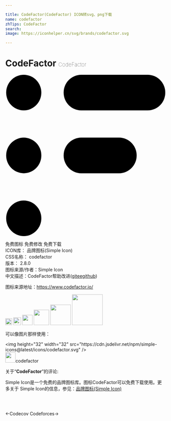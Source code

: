 ```yaml
---

title: CodeFactor(CodeFactor) ICON转svg、png下载
name: codefactor
zhTips: CodeFactor
search: 
image: https://iconhelper.cn/svg/brands/codefactor.svg

---
```


# CodeFactor  <small style="font-size: 60%;font-weight: 100">CodeFactor</small>

<div id="svg" class="svg-wrap">
<svg role="img" viewBox="0 0 24 24" xmlns="http://www.w3.org/2000/svg"><title>CodeFactor icon</title><path d="M5.37 2.65A2.64 2.64 0 0 1 2.75 5.3 2.64 2.64 0 0 1 .12 2.65 2.64 2.64 0 0 1 2.75 0a2.64 2.64 0 0 1 2.62 2.65zm0 9.35a2.64 2.64 0 0 1-2.62 2.65A2.64 2.64 0 0 1 .12 12a2.64 2.64 0 0 1 2.63-2.65A2.64 2.64 0 0 1 5.37 12zm0 9.35A2.64 2.64 0 0 1 2.75 24a2.64 2.64 0 0 1-2.63-2.65 2.64 2.64 0 0 1 2.63-2.65 2.64 2.64 0 0 1 2.62 2.65zM11.31 0A2.64 2.64 0 0 0 8.7 2.65 2.64 2.64 0 0 0 11.3 5.3h9.94a2.64 2.64 0 0 0 2.63-2.65A2.64 2.64 0 0 0 21.25 0h-9.94zM8.7 12a2.64 2.64 0 0 1 2.62-2.65H17A2.64 2.64 0 0 1 19.6 12 2.64 2.64 0 0 1 17 14.65H11.3A2.64 2.64 0 0 1 8.7 12z"/></svg>
</div>
<detail full-name='codefactor'></detail>

<div class="detail-page">
<p>
<span><span class="badge-success badge">免费图标</span> <span class="badge-success badge">免费修改</span>  <span class="badge-success badge">免费下载</span> </span>
<br/>
<span>
ICON库：
<span class="badge-secondary badge">品牌图标(Simple Icon)</span> 
</span>
<br/>
<span>
CSS名称：
<span class="badge-secondary badge">codefactor</span> 
</span>

<br/>
<span>
版本：
<span class="badge-secondary badge">2.8.0</span> 
</span>
<br/>
<span>图标来源/作者：<span class="badge-light badge">Simple Icon</span></span> 
<br/>
<span class="zh-detail">中文描述：<span class="badge-primary badge">CodeFactor</span><span class="help-link"><span>帮助改进</span>(<a href="https://gitee.com/liuwave/icon-helper/edit/master/json/brands/codefactor.json" target="_blank" rel="noopener noreferrer">gitee</a><a href="https://github.com/liuwave/icon-helper/edit/master/json/brands/codefactor.json" target="_blank" rel="noopener noreferrer">github</a></span>)</span><br/>
</p>
</div><div class="description description alert alert-light"><p>图标来源地址：<a href="https://www.codefactor.io/" target="_blank" rel="noopener noreferrer">https://www.codefactor.io/</a></p></div>
<div class="alert alert-dark">
<img height="21" width="21" src="https://cdn.jsdelivr.net/npm/simple-icons@latest/icons/codefactor.svg" />
<img height="24" width="24" src="https://cdn.jsdelivr.net/npm/simple-icons@latest/icons/codefactor.svg" />
<img height="32" width="32" src="https://cdn.jsdelivr.net/npm/simple-icons@latest/icons/codefactor.svg" />
<img height="48" width="48" src="https://cdn.jsdelivr.net/npm/simple-icons@latest/icons/codefactor.svg" />
<img height="64" width="64" src="https://cdn.jsdelivr.net/npm/simple-icons@latest/icons/codefactor.svg" />
<img height="96" width="96" src="https://cdn.jsdelivr.net/npm/simple-icons@latest/icons/codefactor.svg" />

</div>
<div>
  <p>可以像图片那样使用：    
  </p>
  <div class="alert alert-primary" style="font-size: 14px">
    &lt;img height="32" width="32" src="https://cdn.jsdelivr.net/npm/simple-icons@latest/icons/codefactor.svg" /&gt;
    <copy-btn content='<img height="32" width="32" src="https://cdn.jsdelivr.net/npm/simple-icons@latest/icons/codefactor.svg" />'></copy-btn>
  </div>
  <div class="alert alert-secondary">
    <img height="32" width="32" src="https://cdn.jsdelivr.net/npm/simple-icons@latest/icons/codefactor.svg" />codefactor
    <copy-btn content="codefactor" btn-title="复制图标名称"></copy-btn>
  </div>
</div>
<div class="icon-detail__container">
<p>关于“<b>CodeFactor</b>”的评论:</p>
</div>
<Vssue title="关于“CodeFactor”的评论" />
<div><p>Simple Icon是一个免费的品牌图标库。图标CodeFactor可以免费下载使用。更多关于  Simple Icon的信息，参见：<a target="_blank" href="https://iconhelper.cn/brands.html">品牌图标(Simple Icon)</a>
</p></div>


<div style="padding:2rem 0 " class="page-nav"><p class="inner"><span class="prev">←<router-link to="/icon/codecov.html">Codecov</router-link></span> <span class="next"><router-link to="/icon/codeforces.html">Codeforces</router-link>→</span></p></div>

